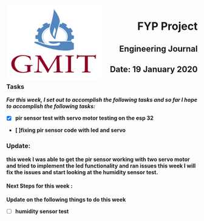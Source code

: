 <img align="left" width="250" height="200" src="/gmit.png">

<h1 align="right"><b>FYP Project</h1>
<h2 align="right">Engineering Journal</h2>
<h2 align="right">Date: 19 January 2020</h2>



### Tasks
 *For this week, I set out to accomplish the following tasks and so far I hope to accomplish the following tasks:*
 

- [x] pir sensor test with servo motor  testing on the esp 32
- [ ]fixing pir sensor code with led and servo 



 

<p></p>
<p></p>

### Update:
<p> this week I was able to get the pir sensor working with two servo motor and  tried to implement the led functionality and ran issues this week I will fix the issues and start looking at the humidity sensor test. 
 </p>

#### Next Steps for this week :

<p>Update on the following things to do this week</p>

- [ ] humidity sensor test




